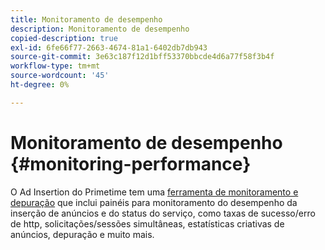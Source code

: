 ```yaml
---
title: Monitoramento de desempenho
description: Monitoramento de desempenho
copied-description: true
exl-id: 6fe66f77-2663-4674-81a1-6402db7db943
source-git-commit: 3e63c187f12d1bff53370bbcde4d6a77f58f3b4f
workflow-type: tm+mt
source-wordcount: '45'
ht-degree: 0%

---
```


# Monitoramento de desempenho {#monitoring-performance}

O Ad Insertion do Primetime tem uma [ferramenta de monitoramento e depuração](https://ssai.console.primetime.adobe.com/) que inclui painéis para monitoramento do desempenho da inserção de anúncios e do status do serviço, como taxas de sucesso/erro de http, solicitações/sessões simultâneas, estatísticas criativas de anúncios, depuração e muito mais.
